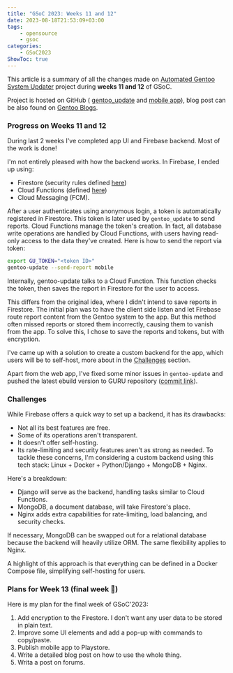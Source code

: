 ```yaml
---
title: "GSoC 2023: Weeks 11 and 12"
date: 2023-08-18T21:53:09+03:00
tags:
    - opensource
    - gsoc
categories:
    - GSoC2023
ShowToc: true
---
```


This article is a summary of all the changes made on 
[Automated Gentoo System Updater](https://wiki.gentoo.org/wiki/Google_Summer_of_Code/2023/Ideas/Automated_Gentoo_system_updater) 
project during **weeks 11 and 12** of GSoC.  

Project is hosted on GitHub (
[gentoo_update](https://github.com/Lab-Brat/gentoo_update) and 
[mobile app](https://github.com/Lab-Brat/gentoo_update_flutter)), 
blog post can be also found on 
[Gentoo Blogs](https://blogs.gentoo.org/gsoc/2023/08/20/week-1112-report-automated-gentoo-system-updater/).


### Progress on Weeks 11 and 12
During last 2 weeks I've completed app UI and Firebase backend. 
Most of the work is done!  

I'm not entirely pleased with how the backend works. In Firebase, I ended up using: 
* Firestore (security rules defined [here](https://github.com/Lab-Brat/gentoo_update_flutter/blob/main/firestore.rules))
* Cloud Functions (defined [here](https://github.com/Lab-Brat/gentoo_update_flutter/tree/main/functions))
* Cloud Messaging (FCM).  

After a user authenticates using anonymous login, a token is automatically registered in Firestore. 
This token is later used by `gentoo_update` to send reports. Cloud Functions manage the token's creation. 
In fact, all database write operations are handled by Cloud Functions, with users having read-only access 
to the data they've created. Here is how to send the report via token:
```bash
export GU_TOKEN="<token ID>"
gentoo-update --send-report mobile
```

Internally, gentoo-update talks to a Cloud Function. This function checks the token, 
then saves the report in Firestore for the user to access.  

This differs from the original idea, where I didn't intend to save reports in Firestore. 
The initial plan was to have the client side listen and let Firebase route report content 
from the Gentoo system to the app. But this method often missed reports or stored them 
incorrectly, causing them to vanish from the app. To solve this, I chose to save the reports 
and tokens, but with encryption.  

I've came up with a solution to create a custom backend for the app, which users will be 
to self-host, more about in the [Challenges](#Challenges) section.  

Apart from the web app, I've fixed some minor issues in `gentoo-update` and pushed the 
latest ebuild version to GURU repository
([commit link](https://github.com/gentoo/guru/commit/62522296f838eec2ca2d1324cb9a436b64f4b877)).  


### Challenges
While Firebase offers a quick way to set up a backend, it has its drawbacks:
* Not all its best features are free.
* Some of its operations aren't transparent.
* It doesn't offer self-hosting.
* Its rate-limiting and security features aren't as strong as needed.
To tackle these concerns, I'm considering a custom backend using this tech stack: 
Linux + Docker + Python/Django + MongoDB + Nginx.  

Here's a breakdown:
* Django will serve as the backend, handling tasks similar to Cloud Functions.
* MongoDB, a document database, will take Firestore's place.
* Nginx adds extra capabilities for rate-limiting, load balancing, and security checks.  

If necessary, MongoDB can be swapped out for a relational database because the backend 
will heavily utilize ORM. The same flexibility applies to Nginx.  

A highlight of this approach is that everything can be defined in a Docker Compose file, 
simplifying self-hosting for users.  


### Plans for Week 13 (final week 🎉)
Here is my plan for the final week of GSoC'2023:
1. Add encryption to the Firestore. I don't want any user data to be stored in plain text.
2. Improve some UI elements and add a pop-up with commands to copy/paste.
3. Publish mobile app to Playstore.
4. Write a detailed blog post on how to use the whole thing.
5. Writa a post on forums.
